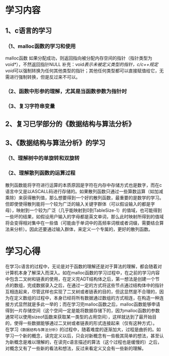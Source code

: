 # 学习内容
## 1、c语言的学习
### （1、malloc函数的学习和使用
malloc函数
如果分配成功，则返回指向被分配内存空间的指针（指针类型为void*），不然返回指针NULL
补充：void*表示未被定义类型的指针，c/c++规定void*可以强制转换为任何其他类型的指针；其他任何类型都可以直接赋值给它，无需进行强制转换，但是反过来不可以。
### （2、函数中形参的理解，尤其是当函数参数为指针时
### （3、复习字符串变量
## 2、复习已学部分的《数据结构与算法分析》
## 3、《数据结构与算法分析》的学习
### （1、理解树中的单旋转和双旋转
### （2、理解散列函数的运算过程
散列函数能将字符进行运算的本质原因是字符在内存中存储方式也是数字，而在c语言中又是以ASCALL码进行存储的。如果散列函数只通过一些算数运算（如加减乘除）来获得散列值，那么想要得到一个好的散列函数，最重要的是数学的学习。但即使使得散列能将一个较为广泛的输入关键字群体（可以假设输入的都是字母），映射到一个较为广泛（几乎能映射到0到TableSize-1）的值域，也可能得到一些坏的结果，如假设用户输入的字母都是英文单词，那么此时映射所得到的值域将会变得相对集中在一些值（可能由于单词中的高频率词根或者词缀，需要结合算法来分析）。因此还要通过输入群体，来定义一个专属的，更好的散列函数。

# 学习心得
在学习c语言的过程中，无论是对于函数的理解还是对于算法的理解，都会随着对计算机本身了解深入而深入。如在malloc函数的学习过程中，在之前的学习内容中包含二叉树和链表的使用，在定义完ADT结构体之后，第一想法是创建一个节点的数组，完成数据录入之后，在通过一定的方式将这些节点通过结构体中的指针互相连起来，尽管这样也实现了二叉树或者链表的目的，但这显然是不合理的，因为在定义数组的过程中，本身已经将所有数据通过数组的方式相连，在构造一种连接方式显然就是多此一举的；而在学习完malloc函数之后，malloc函数能够申请得到一片存储空间（这个空间一定是能将数据存储下的，因为malloc函数的参数通常可以使用sizeof函数来获取某一类型的占用空间），这样就达到了最开始目的，使得一些数据能够通过二叉树或者链表的形式连接起来（仅有这种方式）。<br>
在学习`《数据结构与算法分析》`的过程中，随着难度的逐渐加大，过程是曲折的。如学习一个新的概念，读完定义以后，只会对新概念有一些极其简单的想法，甚至认为新概念是难以理解的，在读完c语言描述的算法（这个过程也是缓慢的）之后，对概念又有了一些新的看法和想法，反过来看定义又会有一些新的理解。
